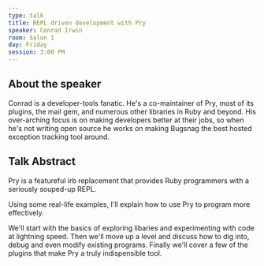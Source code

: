 ```yaml
---
type: talk
title: REPL driven development with Pry
speaker: Conrad Irwin
room: Salon 1
day: Friday
session: 3:00 PM
---
```


## About the speaker

Conrad is a developer-tools fanatic. He's a co-maintainer of Pry, most of its plugins, the mail gem, and numerous other libraries in Ruby and beyond. His over-arching focus is on making developers better at their jobs, so when he's not writing open source he works on making Bugsnag the best hosted exception tracking tool around.

## Talk Abstract

Pry is a featureful irb replacement that provides Ruby programmers with a seriously souped-up REPL.

Using some real-life examples, I'll explain how to use Pry to program more effectively.

We'll start with the basics of exploring libaries and experimenting with code at lightning speed. Then we'll move up a level and discuss how to dig into, debug and even modify existing programs. Finally we'll cover a few of the plugins that make Pry a truly indispensible tool.